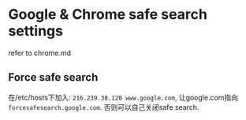 
# Google & Chrome safe search settings

refer to chrome.md

## Force safe search

在/etc/hosts下加入: `216.239.38.120 www.google.com`, 让google.com指向`forcesafesearch.google.com`. 
否则可以自己关闭safe search.
